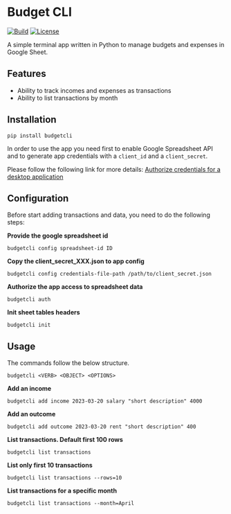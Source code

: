 # Budget CLI

[![Build](https://github.com/madalinpopa/budgetcli/actions/workflows/build.yaml/badge.svg)](https://github.com/madalinpopa/budgetcli/actions/workflows/build.yaml) [![License](https://img.shields.io/pypi/l/budgetcli)](https://img.shields.io/pypi/l/budgetcli)

A simple terminal app written in Python to manage budgets and expenses in Google Sheet.

## Features

- Ability to track incomes and expenses as transactions
- Ability to list transactions by month

## Installation

```
pip install budgetcli
```

In order to use the app you need first to enable Google Spreadsheet API and to generate app credentials with a
`client_id` and a `client_secret`.

Please follow the following link for more details: [Authorize credentials for a desktop application](https://developers.google.com/sheets/api/quickstart/python)

## Configuration

Before start adding transactions and data, you need to do the following steps:

**Provide the google spreadsheet id**
```
budgetcli config spreadsheet-id ID
```

**Copy the client_secret_XXX.json to app config**
```
budgetcli config credentials-file-path /path/to/client_secret.json
```

**Authorize the app access to spreadsheet data**
```
budgetcli auth
```

**Init sheet tables headers**
```
budgetcli init
```

## Usage

The commands follow the below structure.
```
budgetcli <VERB> <OBJECT> <OPTIONS>
```

**Add an income**
```
budgetcli add income 2023-03-20 salary "short description" 4000
```
**Add an outcome**
```
budgetcli add outcome 2023-03-20 rent "short description" 400
```
**List transactions. Default first 100 rows**
```
budgetcli list transactions 
```
**List only first 10 transactions**

```
budgetcli list transactions --rows=10 
```

**List transactions for a specific month**
```
budgetcli list transactions --month=April 
```
